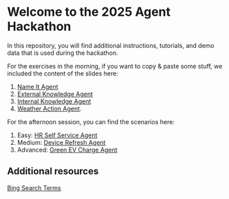 # Welcome to the 2025 Agent Hackathon

In this repository, you will find additional instructions, tutorials, and demo data that is used during the hackathon.

For the exercises in the morning, if you want to copy & paste some stuff, we included the content of the slides here:

1. [Name It Agent](solutions/name_it_agent.md)
2. [External Knowledge Agent](solutions/external_kd_agent.md)
3. [Internal Knowledge Agent](solutions/internal_kb_agent.md)
4. [Weather Action Agent](actions.md).

For the afternoon session, you can find the scenarios here:

1. Easy: [HR Self Service Agent](solutions/HR%20Self%20Service%20Agent/Easy%20-%20HR%20Self%20Service.pdf)
2. Medium: [Device Refresh Agent](solutions/Device%20Refresh%20Agent%20Lab/Device%20Refresh%20Agent%20Lab%20PDF.pdf)
3. Advanced: [Green EV Charge Agent](gsi_tutorial.md)

## Additional resources

[Bing Search Terms](bing_search_terms.md)

